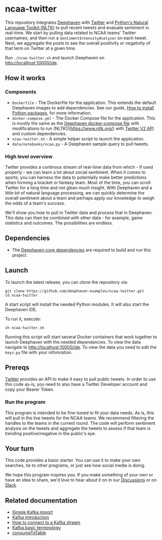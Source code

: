 # ncaa-twitter

This repository integrates [Deephaven](http://deephaven.io/) with [Twitter](https://twitter.com/) and [Python's Natural Language Toolkit (NLTK)](https://www.nltk.org/) to pull recent tweets and evaluate sentiment in real-time. We start by pulling data related to NCAA teams' Twitter usernames, and then run a `SentimentIntensityAnalyzer` on each tweet. Next, we aggregate the posts to see the overall positivity or negativity of that term on Twitter at a given time.

Run `./ncaa-twitter.sh` and launch Deephaven on [http://localhost:10000/ide](http://localhost:10000/ide).

## How it works


### Components

* `Dockerfile` - The Dockerfile for the application. This extends the default Deephaven images to add dependencies. See our guide, [How to install Python packages](https://deephaven.io/core/docs/how-to-guides/install-python-packages/#add-packages-to-a-custom-docker-image), for more information.
* `docker-compose.yml` - The Docker Compose file for the application. This is mostly the same as the [Deephaven docker-compose file](https://raw.githubusercontent.com/deephaven/deephaven-core/main/containers/python-examples/docker-compose.yml) with modifications to run (NLTK)](https://www.nltk.org/) with [Twitter V2 API](https://twitter.com/) and custom dependencies.
* `ncaa-twitter.sh` - A simple helper script to launch the application.
* `data/notebooks/ncaa.py` - A Deephaven sample query to pull tweets.


### High level overview

Twitter provides a continous stream of real-time data from which - if used properly - we can learn a lot about social sentiment. When it comes to sports, you can harness the data to potentially make better predictions when forming a bracket or fantasy team. Most of the time, you can scroll Twitter for a long time and not glean much insight. With Deephaven and a little bit of natural language processing, we can quickly determine the overall sentiment about a team and perhaps apply our knowledge to weigh the odds of a team's success. 

We'll show you how to pull in Twitter data and process that in Deephaven. This data can then be combined with other data - for example, game statistics and outcomes. The possibilities are endless.

## Dependencies

* The [Deephaven-core dependencies](https://github.com/deephaven/deephaven-core#required-dependencies) are required to build and run this project.

## Launch

To launch the latest release, you can clone the repository via:

```shell
git clone https://github.com/deephaven-examples/ncaa-twitter.git
cd ncaa-twitter
```

A start script will install the needed Python modules. It will also start the Deephaven IDE.

To run it, execute:

```shell
sh ncaa-twitter.sh
```

Running this script will start several Docker containers that work together to launch Deephaven with the needed dependancies. To view the data navigate to [http://localhost:10000/ide](http://localhost:10000/ide).  To view the data you need to edit the `keys.py` file with your infomration.


## Prereqs

[Twitter](https://developer.twitter.com/en/docs/twitter-api) provides an API to make it easy to pull public tweets. In order to use this code as-is, you need to also have a Twitter Developer account and copy your Bearer Token.


### Run the program

This program is intended to be fine-tuned to fit your data needs. As is, this will pull in the live tweets for the NCAA teams. We recommend filtering the handles to the teams in the current round. The code will perform sentiment analysis on the tweets and aggregate the tweets to assess if that team is trending positive/negative in the public's eye.

## Your turn

This code provides a basic starter. You can use it to make your own searches, tie to other programs, or just see how social media is doing.

We hope this program inspires you. If you make something of your own or have an idea to share, we'd love to hear about it on in our [Discussions](https://github.com/deephaven/deephaven-core/discussions) or on [Slack](https://join.slack.com/t/deephavencommunity/shared_invite/zt-11x3hiufp-DmOMWDAvXv_pNDUlVkagLQ).



## Related documentation

- [Simple Kafka import](https://deephaven.io/core/docs/how-to-guides/kafka-simple/)
- [Kafka introduction](https://deephaven.io/core/docs/conceptual/kafka-in-deephaven/)
- [How to connect to a Kafka stream](https://deephaven.io/core/docs/how-to-guides/kafka-stream/)
- [Kafka basic terminology](https://deephaven.io/core/docs/conceptual/kafka-basic-terms/)
- [consumeToTable](https://deephaven.io/core/docs/reference/data-import-export/Kafka/consumeToTable/)
